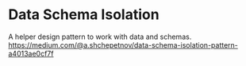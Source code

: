 # Data Schema Isolation

A helper design pattern to work with data and schemas.
https://medium.com/@a.shchepetnov/data-schema-isolation-pattern-a4013ae0cf7f
